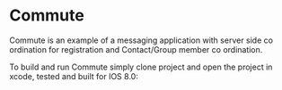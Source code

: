 # Commute
Commute is an example of a messaging application with server side co ordination for registration and Contact/Group member co ordination.

To build and run Commute simply clone project and open the project in xcode, tested and built for IOS 8.0:

